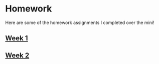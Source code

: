 # Homework

Here are some of the homework assignments I completed over the mini!

## [Week 1](/Week1HW.md)

## [Week 2](/Week2HW.md)
